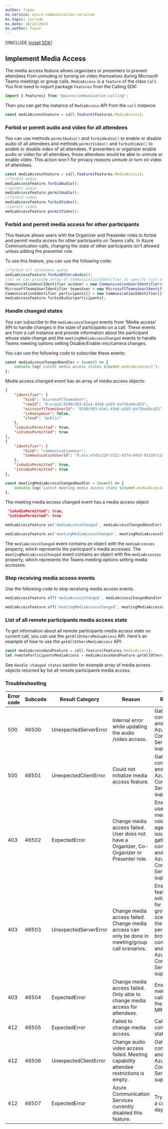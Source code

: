 ```yaml
---
author: fuyan
ms.service: azure-communication-services
ms.topic: include
ms.date: 10/24/2024
ms.author: fuyan
---
```

[!INCLUDE [Install SDK](../install-sdk/install-sdk-web.md)]

## Implement Media Access

The media access feature allows organizers or presenters to prevent attendees from unmuting or turning on video themselves during Microsoft Teams meetings or group calls.
`MediaAccess` is a `feature` of the class `Call`. You first need to import package `Features` from the Calling SDK:

```js
import { Features} from "@azure/communication-calling";
```

Then you can get the instance of `MediaAccess` API from the `call` instance:

```js
const mediaAccessFeature = call.feature(Features.MediaAccess);
```

### Forbid or permit audio and video for all attendees
You can use methods `permitAudio()` and `forbidAudio()` to enable or disable audio of all attendees and methods `permitVideo()` and `forbidVideo()` to enable or disable video of all attendees. If presenters or organizer enable audio or video for all attendees, those attendees would be able to unmute or enable video. This action won't for privacy reasons unmute or turn on video of attendees.
```js
const mediaAccessFeature = call.feature(Features.MediaAccsss);
//forbid audio
mediaAccessFeature.forbidAudio();
//permit audio
mediaAccessFeature.permitAudio();
//forbid video
mediaAccessFeature.forbidVideo();
//permit video
mediaAccessFeature.permitVideo();
```

### Forbid and permit media access for other participants
This feature allows users with the Organizer and Presenter roles to forbid and permit media access for other participants on Teams calls. In Azure Communication calls, changing the state of other participants isn't allowed unless adding the presenter role.

To use this feature, you can use the following code:
```js
//forbid all attendees audio
mediaAccessFeature.forbidOthersAudio();
//or we can provide array of CommunicationIdentifier to specify list of participants
CommunicationUserIdentifier acsUser = new CommunicationUserIdentifier(<USER_ID>);
MicrosoftTeamsUserIdentifier teamsUser = new MicrosoftTeamsUserIdentifier(<USER_ID>)
CommunicationIdentifier participants[] = new CommunicationIdentifier[]{ acsUser, teamsUser };
mediaAccessFeature.forbidAudio(participants);
```

### Handle changed states
You can subscribe to the `mediaAccessChanged` events from 'Media access' API to handle changes in the state of participants on a call. These events are from a call instance and provide information about the participant whose state change and the `meetingMediaAccessChanged` events to handle Teams meeting options setting Disable/Enable mic/camera changes.

You can use the following code to subscribe these events:
```js
const mediaAccessChangedHandler = (event) => {
    console.log(`Latest media access states ${event.mediaAccesses}`);
};
```
Media access changed event has an array of media access objects:
```json
{
    "identifier": {
        "kind": "microsoftTeamsUser",
        "rawId": "8:orgid:9190c503-61e1-43e6-a165-daf3bad4cd53",
        "microsoftTeamsUserId": "9190c503-61e1-43e6-a165-daf3bad4cd53",
        "isAnonymous": false,
        "cloud": "public"
    },
    "isAudioPermitted": true,
    "isVideoPermitted": true
},
{
    "identifier": {
        "kind": "communicationUser",
        "communicationUserId": "8:acs:efd3c229-b212-437a-945d-92326f13a1be_00000024-70f3-ae62-4ff7-343a0d002fcb"
    },
    "isAudioPermitted": true,
    "isVideoPermitted": true
},
```
```js
const meetingMediaAccessChangedHandler = (event) => {
    console.log(`Latest meeting media access state ${event.mediaAccesses}`);
};
```
The meeting media access changed event has a media access object
```json
 "isAudioPermitted": true,
 "isVideoPermitted": true
```
```js
mediaAccessFeature.on('mediaAccessChanged', mediaAccessChangedHandler):

mediaAccessFeature.on('meetingMediaAccessChanged', meetingMediaAccessChangedHandler):
```

The `mediaAccessChanged` event contains an object with the `mediaAccesses` property, which represents the participant's media accesses.
The `meetingMediaAccessChanged` event contains an object with the `mediaAccesses` property, which represents the Teams meeting options setting media accesses.

### Stop receiving media access events
Use the following code to stop receiving media access events.
```js
mediaAccessFeature.off('mediaAccessChanged', mediaAccessChangedHandler):

mediaAccessFeature.off('meetingMediaAccessChanged', meetingMediaAccessChangedHandler):
```

### List of all remote participants media access state
To get information about all remote participants media access state on current call, you can use the `getAllOthersMediaAccess` API.
Here's an example of how to use the `getAllOthersMediaAccess` API:
```js
const mediaAccessHandFeature = call.feature(Features.MediaAccess);
let remoteParticipantsMediaAccess = mediaAccessHandFeature.getAllOthersMediaAccess();
```
See `Handle changed states` section for example array of media access objects returned by list all remote participants media access.

### Troubleshooting

|Error code| Subcode | Result Category | Reason | Resolution |
|----------------------------------------------|--------|--------|---------|----------|
|500		| 46500	| UnexpectedServerError  | Internal error while updating the audio /video access. | Gather browser console logs and contact Azure Communication Services support. |
|500	| 46501 | UnexpectedClientError  | Could not initialize media access feature.  | Gather browser console logs and contact Azure Communication Services support. |
|403 | 46502	| ExpectedError | Change media access failed. User does not have a Organizer, Co-Organizer or Presenter role. | Ensure that the user has the mentioned roles and try again. If the issue persists, gather browser console logs and contact Azure Communication Services support. |
|403| 46503 | UnexpectedServerError |Change media access failed. Change media access can only be done in meeting/group call scenarios. | Ensure that the feature is initialized only for meeting / group call scenarios. If the issue persists, gather browser console logs and contact Azure Communication Services support. |
|403 | 46504| ExpectedError | Change media access failed. Only able to change media access for attendees. | Ensure that the method is called only for the attendee MRI's.|
|412 | 46505| ExpectedError | Failed to change media access. |  Call must be in connected state. |
|412| 46506 | UnexpectedClientError | Change audio video access failed. Meeting capability attendee restrictions is empty. | Gather browser console logs and contact Azure Communication Services support. |
|412| 46507 | ExpectedError | Azure Communication Services currently disabled this feature.  | Try the APIs in a couple of days. |
